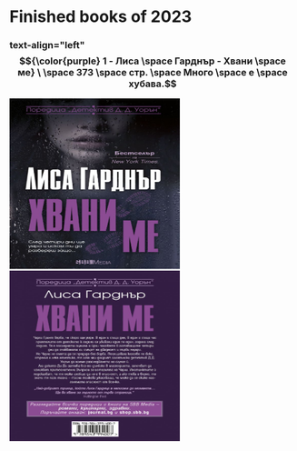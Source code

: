 <h1>Finished books of 2023</h1>
 
### text-align="left" $${\color{purple} 1 - Лиса \space Гарднър - Хвани \space ме} \ \space 373 \space стр. \space Много \space е \space хубава.$$

<img src='./img/LisaFront.jpg' width='300px' height='300px'> <img src='./img/LisaBack.jpg' width='300px' height='300px'>

